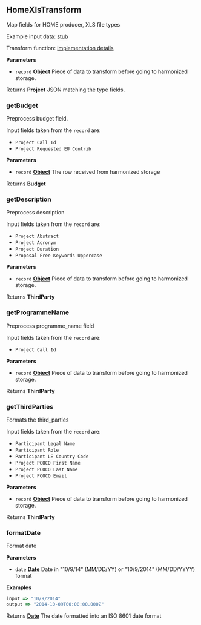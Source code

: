 <!-- Generated by documentation.js. Update this documentation by updating the source code. -->

## HomeXlsTransform

Map fields for HOME producer, XLS file types

Example input data: [stub][1]

Transform function: [implementation details][2]

**Parameters**

-   `record` **[Object][3]** Piece of data to transform before going to harmonized storage.

Returns **Project** JSON matching the type fields.

### getBudget

Preprocess budget field.

Input fields taken from the `record` are:

-   `Project Call Id`
-   `Project Requested EU Contrib`

**Parameters**

-   `record` **[Object][3]** The row received from harmonized storage

Returns **Budget** 

### getDescription

Preprocess description

Input fields taken from the `record` are:

-   `Project Abstract`
-   `Project Acronym`
-   `Project Duration`
-   `Proposal Free Keywords Uppercase`

**Parameters**

-   `record` **[Object][3]** Piece of data to transform before going to harmonized storage.

Returns **ThirdParty** 

### getProgrammeName

Preprocess programme_name field

Input fields taken from the `record` are:

-   `Project Call Id`

**Parameters**

-   `record` **[Object][3]** Piece of data to transform before going to harmonized storage.

Returns **ThirdParty** 

### getThirdParties

Formats the third_parties

Input fields taken from the `record` are:

-   `Participant Legal Name`
-   `Participant Role`
-   `Participant LE Country Code`
-   `Project PCOCO First Name`
-   `Project PCOCO Last Name`
-   `Project PCOCO Email`

**Parameters**

-   `record` **[Object][3]** Piece of data to transform before going to harmonized storage.

Returns **ThirdParty** 

### formatDate

Format date

**Parameters**

-   `date` **[Date][4]** Date in "10/9/14" (MM/DD/YY) or "10/9/2014" (MM/DD/YYYY) format

**Examples**

```javascript
input => "10/9/2014"
output => "2014-10-09T00:00:00.000Z"
```

Returns **[Date][4]** The date formatted into an ISO 8601 date format

[1]: https://github.com/ec-europa/eubfr-data-lake/blob/master/services/ingestion/etl/home/xls/test/stubs/record.json

[2]: https://github.com/ec-europa/eubfr-data-lake/blob/master/services/ingestion/etl/home/xls/src/lib/transform.js

[3]: https://developer.mozilla.org/docs/Web/JavaScript/Reference/Global_Objects/Object

[4]: https://developer.mozilla.org/docs/Web/JavaScript/Reference/Global_Objects/Date
